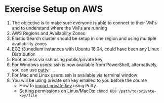 # Exercise Setup on AWS

1. The objective is to make sure everyone is able to connect to their VM's and to understand where the VM's are running 
2. AWS Regions and Availability Zones
3. Elastic Search cluster should be setup in one region and using multiple availability zones
4. EC2 t3.medium instances with Ubuntu 18.04, could have been any Linux Distribution
5. Root access via ssh using public/private key
6. For Windows users: ssh is now available from PowerShell, alternatively, you can use [putty](http://www.chiark.greenend.org.uk/~sgtatham/putty/download.html)
7. For Mac and Linux users: ssh is available via terminal window
8. You will be using private ssh key emailed to you before the course
   * How to [import private key](https://www.electrictoolbox.com/putty-rsa-dsa-keys) using Putty
   * Setting permissions on Linux/MacOs: `chmod 600 /path/to/private-key/file`

